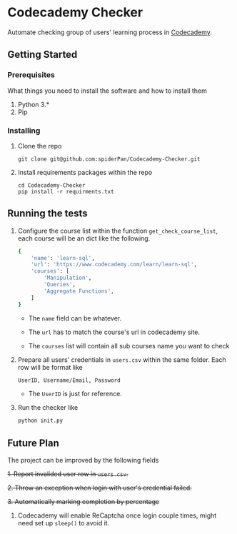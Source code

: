 # Codecademy Checker

Automate checking group of users' learning process in [Codecademy](https://www.codecademy.com).

## Getting Started


### Prerequisites

What things you need to install the software and how to install them
1. Python 3.*
2. Pip

### Installing

1. Clone the repo
    ```
    git clone git@github.com:spiderPan/Codecademy-Checker.git
    ```
2. Install requirements packages within the repo
    ```
    cd Codecademy-Checker
    pip install -r requirments.txt
    ```

## Running the tests
1. Configure the course list within the function `get_check_course_list`, each course will be an dict like the following. 
    ```bash
    {
        'name': 'learn-sql',
        'url': 'https://www.codecademy.com/learn/learn-sql',
        'courses': [
            'Manipulation',
            'Queries',
            'Aggregate Functions',
        ]
    }
    ```
        
    * The `name` field can be whatever.
        
    * The `url` has to match the course's url in codecademy site.
        
    * The `courses` list will contain all sub courses name you want to check

2. Prepare all users' credentials in `users.csv` within the same folder. Each row will be format like
    ```bash
    UserID, Username/Email, Password
    ```
    * The `UserID` is just for reference.
        
3. Run the checker like
    ```bash
    python init.py
    ```
## Future Plan
The project can be improved by the following fields

~~1. Report invalided user row in `users.csv`.~~

~~2. Throw an exception when login with user's credential failed.~~

~~3. Automatically marking completion by percentage~~

1. Codecademy will enable ReCaptcha once login couple times, might need set up `sleep()` to avoid it.